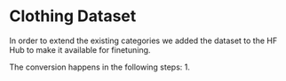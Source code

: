 # Clothing Dataset
In order to extend the existing categories we added the dataset to the HF Hub to make it available for finetuning.


The conversion happens in the following steps:
1. 
